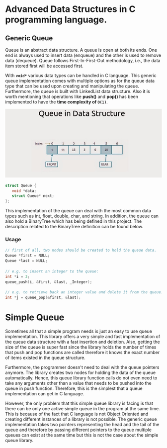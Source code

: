 # Advanced Data Structures in C programming language. 

## Generic Queue
 Queue is an abstract data structure. 
 A queue is open at both its ends. One end is always used 
 to insert data (enqueue) and the other is used to remove 
 data (dequeue). Queue follows First-In-First-Out methodology, 
 i.e., the data item stored first will be accessed first.
 
 With **```void*```** various data types can be handled in C language. 
 This generic queue implementation comes with multiple options as for the queue data type 
 that can be used upon creating and manipulating the queue. 
 Furthermore, the queue is built with LinkedList data structure. 
 Also it is worth mentioning that operations like **push()** and **pop()** has been implemented to have the **time complexity of ```O(1)```**. 

![Queue](https://github.com/ifarshgar/Advance-Data-Structures-in-C/blob/main/Queue-illustration.jpg)

 ```C
 struct Queue {
    void *data;
    struct Queue* next;
 };
 ```
 This implementation of the queue can deal with the most common
 data types such as int, float, double, char, and string. In addition,
 the queue can also hold a BinaryTree which has being defined 
 in this project. The description related to the BinaryTree definition
 can be found below. 
 
 ### Usage
 ```c
 // first of all, two nodes should be created to hold the queue data. 
 Queue *first = NULL;
 Queue *last = NULL;
 
 // e.g. to insert an integer to the queue:    
 int *i = 3;
 queue_push(i, &first, &last, _Integer);
 
 // e.g. to retrieve back an integer value and delete it from the queue:
 int *j = queue_pop(&first, &last);
 ```
 
 # Simple Queue
 Sometimes all that a simple program needs is just an easy to use 
 queue implementation. This library offers a very simple and fast 
 implementation of the queue data structure with a fast insertion
 and deletion. Also, getting the size of the queue is super fast since
 the library holds the number of times that push and pop functions are called 
 therefore it knows the exact number of items existed in the queue structure. 
 
 Furthermore, the programmer doesn't need to deal with the queue pointers anymore.
 The library creates two nodes for holding the data of the queue automatically. Hence, 
 this queue library function calls do not even need to take any arguments other than
 a value that needs to be pushed into the queue in push function. Therefore, this is the 
 simplest that a queue implementation can get in C language. 

 However, the only problem that this simple queue library is facing is that there can be 
 only one active simple queue in the program at the same time. This is because of the 
 fact that C language is not Object Oriented and creating different instances of a 
 library is not possible. The generic queue implementation takes two pointers representing 
 the head and the tail of the queue and therefore by passing different pointers to the queue
 multiple queues can exist at the same time but this is not the case about the simple queue library. 